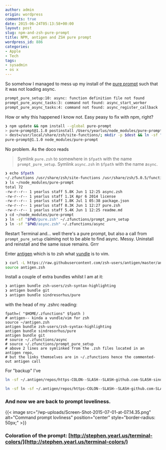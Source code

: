 ```yaml
---
author: admin
origin: wordpress
comments: true
date: 2015-06-24T05:13:58+00:00
layout: post
slug: npm-and-zsh-pure-prompt
title: NPM, antigen and ZSH pure prompt
wordpress_id: 886
categories:
- Apple
- Tech
tags:
- sysadmin
- os x
---
```


So somehow I managed to mess up my install of the [pure prompt](https://github.com/sindresorhus/pure) such that it was not loading async.

```bash
prompt_pure_setup:10: async: function definition file not found
prompt_pure_async_tasks:3: command not found: async_start_worker
prompt_pure_async_tasks:4: command not found: async_register_callback
```

How or why this happened I know not. Easy peasy to fix with npm, right?

```bash
❯ npm update && npm install --global pure-prompt
> pure-prompt@1.1.0 postinstall /Users/yearlus/node_modules/pure-prompt
> dest=/usr/local/share/zsh/site-functions/; mkdir -p $dest && ln -sf "$PWD/pure.zsh" $dest/prompt_pure_setup && ln -sf "$PWD/async.zsh" $dest/async || echo 'Could not automagically symlink the prompt. Check out the readme on how to do it manually: https://github.com/sindresorhus/pure#manually'
pure-prompt@1.1.0 node_modules/pure-prompt
```

No problem. As the doco reads

> Symlink `pure.zsh` to somewhere in `$fpath` with the name `prompt_pure_setup`.
> Symlink `async.zsh` in `$fpath` with the name a`sync`.

```bash
❯ echo $fpath
~/.zfunctions /usr/share/zsh/site-functions /usr/share/zsh/5.0.5/functions
❯ ls ~/node_modules/pure-prompt
total 72
-rw-r--r-- 1 yearlus staff 5.8K Jun 1 12:25 async.zsh
-rw-r--r-- 1 yearlus staff 1.1K Apr 6 2014 license
-rw-r--r-- 1 yearlus staff 1.8K Jul 1 05:38 package.json
-rw-r--r-- 1 yearlus staff 8.3K Jun 1 12:27 pure.zsh
-rw-r--r-- 1 yearlus staff 5.4K Jun 1 12:25 readme.md
❯ cd ~/node_modules/pure-prompt
❯ ln -sf "$PWD/pure.zsh" ~/.zfunctions/prompt_pure_setup
❯ ln -sf "$PWD/async.zsh" ~/.zfunctions/async
```


Restart Terminal and... well there's a pure prompt, but also a call from `prompt_pure_setup` claiming not to be able to find async. Messy. Uninstall and reinstall and the same issue remains. Grrr

Enter [antigen](https://github.com/zsh-users/antigen) which is to zsh what [vundle](https://github.com/gmarik/Vundle.vim) is to vim.

```bash
❯ curl -L https://raw.githubusercontent.com/zsh-users/antigen/master/antigen.zsh > antigen.zsh
source antigen.zsh
```

Install a couple of extra bundles whilst I am at it:

```bash
❯ antigen bundle zsh-users/zsh-syntax-highlighting
❯ antigen bundle git
❯ antigen bundle sindresorhus/pure
```

with the head of my .zshrc reading:

```text
fpath=( "$HOME/.zfunctions" $fpath )
# antigen-- kinda a vundle/vim for zsh
source ~/antigen.zsh
antigen bundle zsh-users/zsh-syntax-highlighting
antigen bundle sindresorhus/pure
antigen bundle git
# source ~/.zfunctions/async
# source ~/.zfunctions/prompt_pure_setup
# above 2 lines are symlinked from the .zsh files located in an antigen repo,
# but the links themselves are in ~/.zfunctions hence the commented-out antigen call
```

For "backup" I've

```bash
ln -sf ~/.antigen/repos/https-COLON--SLASH--SLASH-github.com-SLASH-sindresorhus-SLASH-pure.git/async.zsh ~/.zfunctions/prompt_pure_setup

ln -sf ln -sf ~/.antigen/repos/https-COLON--SLASH--SLASH-github.com-SLASH-sindresorhus-SLASH-pure.git/async.zsh ~/.zfunctions/prompt_pure_setup
```

### And now we are back to prompt loveliness.

{{< image src="/wp-uploads/Screen-Shot-2015-07-01-at-07.14.35.png" alt="Command prompt lovliness" position="center" style="border-radius: 50px;" >}}

### Coloration of the prompt: [http://stephen.yearl.us/terminal-colors/](http://stephen.yearl.us/terminal-colors/)
